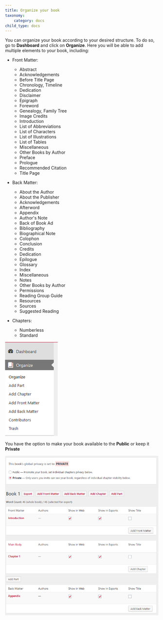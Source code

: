 ```yaml
---
title: Organize your book
taxonomy:
    category: docs
child_type: docs
---
```


You can organize your book according to your desired structure. To do so, go to **Dashboard** and click on **Organize**. Here you will be able to add multiple elements to your book, including:

- Front Matter:
  - Abstract
  - Acknowledgements
  - Before Title Page
  - Chronology, Timeline
  - Dedication
  - Disclaimer
  - Epigraph
  - Foreword
  - Genealogy, Family Tree
  - Image Credits
  - Introduction
  - List of Abbreviations
  - List of Characters
  - List of Illustrations
  - List of Tables
  - Miscellaneous
  - Other Books by Author
  - Preface
  - Prologue
  - Recommended Citation
  - Title Page

- Back Matter:
  - About the Author
  - About the Publisher
  - Acknowledgements
  - Afterword
  - Appendix
  - Author's Note
  - Back of Book Ad
  - Bibliography
  - Biographical Note
  - Colophon
  - Conclusion
  - Credits
  - Dedication
  - Epilogue
  - Glossary
  - Index
  - Miscellaneous
  - Notes
  - Other Books by Author
  - Permissions
  - Reading Group Guide
  - Resources
  - Sources
  - Suggested Reading


- Chapters:
  - Numberless
  - Standard

![](pressbooks-organize.PNG)


You have the option to make your book available to the **Public** or keep it **Private**

![](pressbooks-organize-2.PNG)
